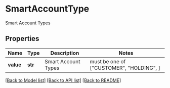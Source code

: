 # SmartAccountType

Smart Account Types

## Properties
Name | Type | Description | Notes
------------ | ------------- | ------------- | -------------
**value** | **str** | Smart Account Types |  must be one of ["CUSTOMER", "HOLDING", ]

[[Back to Model list]](../README.md#documentation-for-models) [[Back to API list]](../README.md#documentation-for-api-endpoints) [[Back to README]](../README.md)


